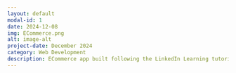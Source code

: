 ```yaml
---
layout: default
modal-id: 1
date: 2024-12-08
img: ECommerce.png
alt: image-alt
project-date: December 2024
category: Web Development
description: ECommerce app built following the LinkedIn Learning tutorial at: https://www.linkedin.com/learning/azure-microservices-with-dot-net-core-for-developers/making-sense-of-microservices-architecture-in-a-dot-net-core-and-azure-ecosystem?u=106240434, here is the link to the repo: https://github.com/Amaan6868/ECommerce
---
```

